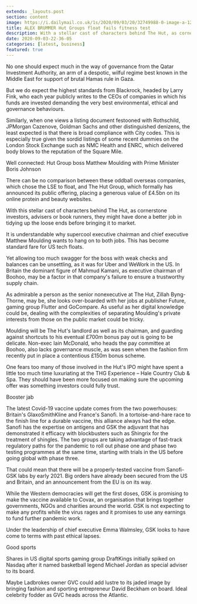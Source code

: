 ```yaml
---
extends: _layouts.post
section: content
image: https://i.dailymail.co.uk/1s/2020/09/03/20/32749988-0-image-a-127_1599161403858.jpg 
title: ALEX BRUMMER Hut Groups float fails fitness test 
description: With a stellar cast of characters behind The Hut, as cornerstone investors, advisers or book runners, they might have done a better job in tidying up the loose ends before bringing it to market. 
date: 2020-09-03-22-36-05 
categories: [latest, business] 
featured: true 
--- 
```

No one should expect much in the way of governance from the Qatar Investment Authority, an arm of a despotic, wilful regime best known in the Middle East for support of brutal Hamas rule in Gaza. 

But we do expect the highest standards from Blackrock, headed by Larry Fink, who each year publicly writes to the CEOs of companies in which his funds are invested demanding the very best environmental, ethical and governance behaviours. 

Similarly, when one views a listing document festooned with Rothschild, JPMorgan Cazenove, Goldman Sachs and other distinguished denizens, the least expected is that there is broad compliance with City codes. This is especially true given the sordid listings of some recent dummies on the London Stock Exchange such as NMC Health and ENRC, which delivered body blows to the reputation of the Square Mile. 

Well connected: Hut Group boss Matthew Moulding with Prime Minister Boris Johnson

There can be no comparison between these oddball overseas companies, which chose the LSE to float, and The Hut Group, which formally has announced its public offering, placing a generous value of £4.5bn on its online protein and beauty websites. 

With this stellar cast of characters behind The Hut, as cornerstone investors, advisers or book runners, they might have done a better job in tidying up the loose ends before bringing it to market. 

It is understandable why supercool executive chairman and chief executive Matthew Moulding wants to hang on to both jobs. This has become standard fare for US tech floats. 

Yet allowing too much swagger for the boss with weak checks and balances can be unsettling, as it was for Uber and WeWork in the US. In Britain the dominant figure of Mahmud Kamani, as executive chairman of Boohoo, may be a factor in that company's failure to ensure a trustworthy supply chain. 

As admirable a person as the senior nonexecutive at The Hut, Zillah Byng-Thorne, may be, she looks over-boarded with her jobs at publisher Future, gaming group Flutter and GoCompare. As useful as her digital knowledge could be, dealing with the complexities of separating Moulding's private interests from those on the public market could be tricky. 

Moulding will be The Hut's landlord as well as its chairman, and guarding against shortcuts to his eventual £700m bonus pay out is going to be delicate. Non-exec Iain McDonald, who heads the pay committee at Boohoo, also lacks governance muscle, as was seen when the fashion firm recently put in place a contentious £150m bonus scheme. 

One fears too many of those involved in the Hut's IPO might have spent a little too much time luxuriating at the THG Experience – Hale Country Club & Spa. They should have been more focused on making sure the upcoming offer was something investors could fully trust.

Booster jab 

The latest Covid-19 vaccine update comes from the two powerhouses: Britain's GlaxoSmithKline and France's Sanofi. In a tortoise-and-hare race to the finish line for a durable vaccine, this alliance always had the edge. Sanofi has the expertise on antigens and GSK the adjuvant that has demonstrated it efficacy with blockbusters such as Shingrix for the treatment of shingles. The two groups are taking advantage of fast-track regulatory paths for the pandemic to roll out phase one and phase two testing programmes at the same time, starting with trials in the US before going global with phase three. 

That could mean that there will be a properly-tested vaccine from Sanofi-GSK labs by early 2021. Big orders have already been secured from the US and Britain, and an announcement from the EU is on its way. 

While the Western democracies will get the first doses, GSK is promising to make the vaccine available to Covax, an organisation that brings together governments, NGOs and charities around the world. GSK is not expecting to make any profits while the virus rages and it promises to use any earnings to fund further pandemic work. 

Under the leadership of chief executive Emma Walmsley, GSK looks to have come to terms with past ethical lapses.

Good sports 

Shares in US digital sports gaming group DraftKings initially spiked on Nasdaq after it named basketball legend Michael Jordan as special adviser to its board. 

Maybe Ladbrokes owner GVC could add lustre to its jaded image by bringing fashion and sporting entrepreneur David Beckham on board. Ideal celebrity fodder as GVC heads across the Atlantic. 



